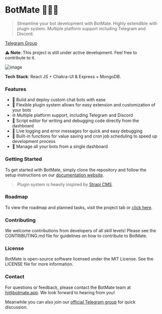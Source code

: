 # BotMate  🤖🔌🚀
> Streamline your bot development with BotMate. Highly extendible with plugin system. Multiple platform support including Telegram and Discord.

[Telegram Group](https://t.me/chatbotmate)

⚠️ **Note**: This project is still under active development. Feel free to contribute to it.

![image](https://user-images.githubusercontent.com/31907722/228914057-85772b90-9719-409f-bcba-842af7883874.png)


**Tech Stack**: React JS + Chakra-UI & Express + MongoDB.

### Features
- 🤖 Build and deploy custom chat bots with ease
- 🔌 Flexible plugin system allows for easy extension and customization of your bots
- 🌐 Multiple platform support, including Telegram and Discord
- 📝 Script editor for writing and debugging code directly from the dashboard
- 🐞 Live logging and error messages for quick and easy debugging
- 💾 Built-in functions for value saving and cron job scheduling to speed up development process
- 🚀 Manage all your bots from a single dashboard

### Getting Started
To get started with BotMate, simply clone the repository and follow the setup instructions on our [documentation website](https://docs.botmate.app/getting-started).

> Plugin system is heavily inspired by [Strapi CMS](https://docs.strapi.io/dev-docs/plugins-development).

### Roadmap

To view the roadmap and planned tasks, visit the project tab or [click here](https://github.com/orgs/botmate/projects/3).

### Contributing
We welcome contributions from developers of all skill levels! Please see the CONTRIBUTING.md file for guidelines on how to contribute to BotMate.

### License
BotMate is open-source software licensed under the MIT License. See the LICENSE file for more information.

### Contact
For questions or feedback, please contact the BotMate team at hi@botmate.app. We look forward to hearing from you!

Meanwhile you can also join our [official Telegram group](https://t.me/chatbotmate) for quick discussion.

